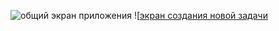 ![общий экран приложения](https://github.com/StepanLavelin/Notes.local/assets/154459431/6958c3b2-ed78-4b8f-bd24-ff315ca877d7)
![[экран создания новой задачи](https://github.com/StepanLavelin/Notes.local/assets/154459431/c10327df-1268-4edf-b799-5387e5e2b3a0)
